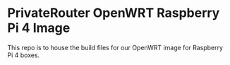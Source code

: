 # PrivateRouter OpenWRT Raspberry Pi 4 Image

This repo is to house the build files for our OpenWRT image for Raspberry Pi 4 boxes.